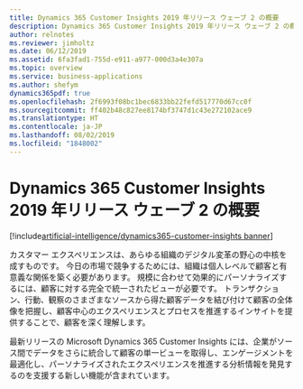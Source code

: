 ```yaml
---
title: Dynamics 365 Customer Insights 2019 年リリース ウェーブ 2 の概要
description: Dynamics 365 Customer Insights 2019 年リリース ウェーブ 2 の概要
author: relnotes
ms.reviewer: jimholtz
ms.date: 06/12/2019
ms.assetid: 6fa3fad1-755d-e911-a977-000d3a4e307a
ms.topic: overview
ms.service: business-applications
ms.author: shefym
dynamics365pdf: true
ms.openlocfilehash: 2f6993f08bc1bec6833bb22fefd517770d67cc0f
ms.sourcegitcommit: ff402b48c827ee8174bf3747d1c43e272102ace9
ms.translationtype: HT
ms.contentlocale: ja-JP
ms.lasthandoff: 08/02/2019
ms.locfileid: "1848002"
---
```

# <a name="overview-of-dynamics-365-customer-insights-2019-release-wave-2"></a>Dynamics 365 Customer Insights 2019 年リリース ウェーブ 2 の概要
[!include[artificial-intelligence/dynamics365-customer-insights banner](../includes/artificial-intelligence/dynamics365-customer-insights.md)]

カスタマー エクスペリエンスは、あらゆる組織のデジタル変革の野心の中核を成すものです。 今日の市場で競争するためには、組織は個人レベルで顧客と有意義な関係を築く必要があります。 規模に合わせて効果的にパーソナライズするには、顧客に対する完全で統一されたビューが必要です。 トランザクション、行動、観察のさまざまなソースから得た顧客データを結び付けて顧客の全体像を把握し、顧客中心のエクスペリエンスとプロセスを推進するインサイトを提供することで、顧客を深く理解します。 

最新リリースの Microsoft Dynamics 365 Customer Insights には、企業がソース間でデータをさらに統合して顧客の単一ビューを取得し、エンゲージメントを最適化し、パーソナライズされたエクスペリエンスを推進する分析情報を発見するのを支援する新しい機能が含まれています。 
